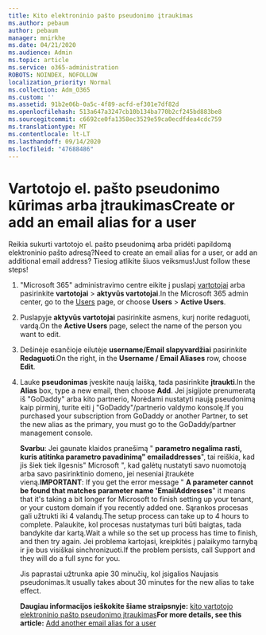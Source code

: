 ```yaml
---
title: Kito elektroninio pašto pseudonimo įtraukimas
ms.author: pebaum
author: pebaum
manager: mnirkhe
ms.date: 04/21/2020
ms.audience: Admin
ms.topic: article
ms.service: o365-administration
ROBOTS: NOINDEX, NOFOLLOW
localization_priority: Normal
ms.collection: Adm_O365
ms.custom: ''
ms.assetid: 91b2e06b-0a5c-4f89-acfd-ef301e7df82d
ms.openlocfilehash: 513a647a3247cb10b134ba770b2cf245bd883be8
ms.sourcegitcommit: c6692ce0fa1358ec3529e59ca0ecdfdea4cdc759
ms.translationtype: MT
ms.contentlocale: lt-LT
ms.lasthandoff: 09/14/2020
ms.locfileid: "47688486"
---
```

# <a name="create-or-add-an-email-alias-for-a-user"></a><span data-ttu-id="f3f37-102">Vartotojo el. pašto pseudonimo kūrimas arba įtraukimas</span><span class="sxs-lookup"><span data-stu-id="f3f37-102">Create or add an email alias for a user</span></span>

<span data-ttu-id="f3f37-103">Reikia sukurti vartotojo el. pašto pseudonimą arba pridėti papildomą elektroninio pašto adresą?</span><span class="sxs-lookup"><span data-stu-id="f3f37-103">Need to create an email alias for a user, or add an additional email address?</span></span> <span data-ttu-id="f3f37-104">Tiesiog atlikite šiuos veiksmus!</span><span class="sxs-lookup"><span data-stu-id="f3f37-104">Just follow these steps!</span></span>
  
1. <span data-ttu-id="f3f37-105">"Microsoft 365" administravimo centre eikite į puslapį [vartotojai](https://go.microsoft.com/fwlink/p/?linkid=834822) arba pasirinkite **vartotojai** \> **aktyvūs vartotojai**.</span><span class="sxs-lookup"><span data-stu-id="f3f37-105">In the Microsoft 365 admin center, go to the [Users](https://go.microsoft.com/fwlink/p/?linkid=834822) page, or choose **Users** \> **Active Users**.</span></span>
    
2. <span data-ttu-id="f3f37-106">Puslapyje **aktyvūs vartotojai** pasirinkite asmens, kurį norite redaguoti, vardą.</span><span class="sxs-lookup"><span data-stu-id="f3f37-106">On the **Active Users** page, select the name of the person you want to edit.</span></span> 
    
3. <span data-ttu-id="f3f37-107">Dešinėje esančioje eilutėje **username/Email slapyvardžiai** pasirinkite **Redaguoti**.</span><span class="sxs-lookup"><span data-stu-id="f3f37-107">On the right, in the **Username / Email Aliases** row, choose **Edit**.</span></span>
    
4. <span data-ttu-id="f3f37-108">Lauke **pseudonimas** įveskite naują laišką, tada pasirinkite **įtraukti**.</span><span class="sxs-lookup"><span data-stu-id="f3f37-108">In the **Alias** box, type a new email, then choose **Add**.</span></span> <span data-ttu-id="f3f37-109">Jei įsigijote prenumeratą iš "GoDaddy" arba kito partnerio, Norėdami nustatyti naują pseudonimą kaip pirminį, turite eiti į "GoDaddy"/partnerio valdymo konsolę.</span><span class="sxs-lookup"><span data-stu-id="f3f37-109">If you purchased your subscription from GoDaddy or another Partner, to set the new alias as the primary, you must go to the GoDaddy/partner management console.</span></span> 
    
    <span data-ttu-id="f3f37-110">**Svarbu**: Jei gaunate klaidos pranešimą " **parametro negalima rasti, kuris atitinka parametro pavadinimą" emailaddresses**", tai reiškia, kad jis šiek tiek ilgesnis" Microsoft ", kad galėtų nustatyti savo nuomotoją arba savo pasirinktinio domeno, jei neseniai įtraukėte vieną.</span><span class="sxs-lookup"><span data-stu-id="f3f37-110">**IMPORTANT**: If you get the error message " **A parameter cannot be found that matches parameter name 'EmailAddresses**" it means that it's taking a bit longer for Microsoft to finish setting up your tenant, or your custom domain if you recently added one.</span></span> <span data-ttu-id="f3f37-111">Sąrankos procesas gali užtrukti iki 4 valandų.</span><span class="sxs-lookup"><span data-stu-id="f3f37-111">The setup process can take up to 4 hours to complete.</span></span> <span data-ttu-id="f3f37-112">Palaukite, kol procesas nustatymas turi būti baigtas, tada bandykite dar kartą.</span><span class="sxs-lookup"><span data-stu-id="f3f37-112">Wait a while so the set up process has time to finish, and then try again.</span></span> <span data-ttu-id="f3f37-113">Jei problema kartojasi, kreipkitės į palaikymo tarnybą ir jie bus visiškai sinchronizuoti.</span><span class="sxs-lookup"><span data-stu-id="f3f37-113">If the problem persists, call Support and they will do a full sync for you.</span></span>
    
    <span data-ttu-id="f3f37-114">Jis paprastai užtrunka apie 30 minučių, kol įsigalios Naujasis pseudonimas.</span><span class="sxs-lookup"><span data-stu-id="f3f37-114">It usually takes about 30 minutes for the new alias to take effect.</span></span>
    
    <span data-ttu-id="f3f37-115">**Daugiau informacijos ieškokite šiame straipsnyje:** [kito vartotojo elektroninio pašto pseudonimo įtraukimas](https://docs.microsoft.com/microsoft-365/admin/email/add-another-email-alias-for-a-user)</span><span class="sxs-lookup"><span data-stu-id="f3f37-115">**For more details, see this article:** [Add another email alias for a user](https://docs.microsoft.com/microsoft-365/admin/email/add-another-email-alias-for-a-user)</span></span>
    

